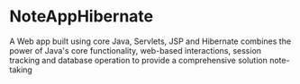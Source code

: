 # NoteAppHibernate
 A Web app built using core Java, Servlets, JSP and Hibernate combines the power of Java's core functionality, web-based interactions, session tracking and database operation to provide a comprehensive solution note-taking

